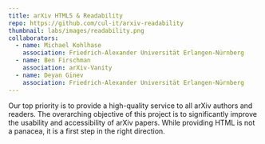 ```yaml
---
title: arXiv HTML5 & Readability
repo: https://github.com/cul-it/arxiv-readability
thumbnail: labs/images/readability.png
collaborators:
  - name: Michael Kohlhase
    association: Friedrich-Alexander Universität Erlangen-Nürnberg
  - name: Ben Firschman
    association: arXiv-Vanity
  - name: Deyan Ginev
    association: Friedrich-Alexander Universität Erlangen-Nürnberg
---
```

Our top priority is to provide a high-quality service to all arXiv authors and readers. The overarching objective of this project is to significantly improve the usability and accessibility of arXiv papers. While providing HTML is not a panacea, it is a first step in the right direction.
